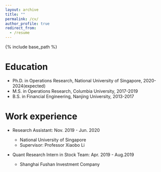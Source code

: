 ```yaml
---
layout: archive
title: ""
permalink: /cv/
author_profile: true
redirect_from:
  - /resume
---
```


{% include base_path %}

Education
======
* Ph.D. in Operations Research, National University of Singapore, 2020-2024(expected)
* M.S. in Operations Research, Columbia University, 2017-2019
* B.S. in Financial Engineering, Nanjing University, 2013-2017



Work experience
======
* Research Assistant: Nov. 2019 - Jun. 2020 
  * National University of Singapore
  * Supervisor: Professor Xiaobo Li

* Quant Research Intern in Stock Team: Apr. 2019 - Aug.2019
  * Shanghai Fushan Investment Company
  
<!--
Skills
======
* Skill 1
* Skill 2
  * Sub-skill 2.1
  * Sub-skill 2.2
  * Sub-skill 2.3
* Skill 3

Publications
======
  <ul>{% for post in site.publications %}
    {% include archive-single-cv.html %}
  {% endfor %}</ul>
  
Talks
======
  <ul>{% for post in site.talks %}
    {% include archive-single-talk-cv.html %}
  {% endfor %}</ul>
  
Teaching
======
  <ul>{% for post in site.teaching %}
    {% include archive-single-cv.html %}
  {% endfor %}</ul>
  
Service and leadership
======
* Currently signed in to 49 different slack teams

-->

